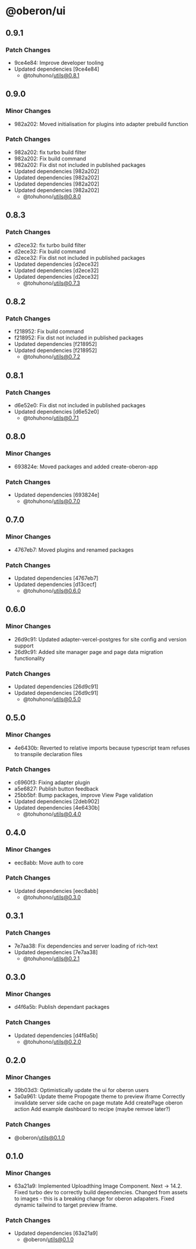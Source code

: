 # @oberon/ui

## 0.9.1

### Patch Changes

- 9ce4e84: Improve developer tooling
- Updated dependencies [9ce4e84]
  - @tohuhono/utils@0.8.1

## 0.9.0

### Minor Changes

- 982a202: Moved initialisation for plugins into adapter prebuild function

### Patch Changes

- 982a202: fix turbo build filter
- 982a202: Fix build command
- 982a202: Fix dist not included in published packages
- Updated dependencies [982a202]
- Updated dependencies [982a202]
- Updated dependencies [982a202]
- Updated dependencies [982a202]
  - @tohuhono/utils@0.8.0

## 0.8.3

### Patch Changes

- d2ece32: fix turbo build filter
- d2ece32: Fix build command
- d2ece32: Fix dist not included in published packages
- Updated dependencies [d2ece32]
- Updated dependencies [d2ece32]
- Updated dependencies [d2ece32]
  - @tohuhono/utils@0.7.3

## 0.8.2

### Patch Changes

- f218952: Fix build command
- f218952: Fix dist not included in published packages
- Updated dependencies [f218952]
- Updated dependencies [f218952]
  - @tohuhono/utils@0.7.2

## 0.8.1

### Patch Changes

- d6e52e0: Fix dist not included in published packages
- Updated dependencies [d6e52e0]
  - @tohuhono/utils@0.7.1

## 0.8.0

### Minor Changes

- 693824e: Moved packages and added create-oberon-app

### Patch Changes

- Updated dependencies [693824e]
  - @tohuhono/utils@0.7.0

## 0.7.0

### Minor Changes

- 4767eb7: Moved plugins and renamed packages

### Patch Changes

- Updated dependencies [4767eb7]
- Updated dependencies [d13cecf]
  - @tohuhono/utils@0.6.0

## 0.6.0

### Minor Changes

- 26d9c91: Updated adapter-vercel-postgres for site config and version support
- 26d9c91: Added site manager page and page data migration functionality

### Patch Changes

- Updated dependencies [26d9c91]
- Updated dependencies [26d9c91]
  - @tohuhono/utils@0.5.0

## 0.5.0

### Minor Changes

- 4e6430b: Reverted to relative imports because typescript team refuses to transpile declaration files

### Patch Changes

- c6960f3: Fixing adapter plugin
- a5e6827: Publish button feedback
- 25bb5bf: Bump packages, improve View Page validation
- Updated dependencies [2deb902]
- Updated dependencies [4e6430b]
  - @tohuhono/utils@0.4.0

## 0.4.0

### Minor Changes

- eec8abb: Move auth to core

### Patch Changes

- Updated dependencies [eec8abb]
  - @tohuhono/utils@0.3.0

## 0.3.1

### Patch Changes

- 7e7aa38: Fix dependencies and server loading of rich-text
- Updated dependencies [7e7aa38]
  - @tohuhono/utils@0.2.1

## 0.3.0

### Minor Changes

- d4f6a5b: Publish dependant packages

### Patch Changes

- Updated dependencies [d4f6a5b]
  - @tohuhono/utils@0.2.0

## 0.2.0

### Minor Changes

- 39b03d3: Optimistically update the ui for oberon users
- 5a0a961: Update theme
  Propogate theme to preview iframe
  Correctly invalidate server side cache on page mutate
  Add createPage oberon action
  Add example dashboard to recipe (maybe remvoe later?)

### Patch Changes

- @oberon/utils@0.1.0

## 0.1.0

### Minor Changes

- 63a21a9: Implemented Uploadthing Image Component.
  Next -> 14.2.
  Fixed turbo dev to correctly build dependencies.
  Changed from assets to images - this is a breaking change for oberon adapaters.
  Fixed dynamic tailwind to target preview iframe.

### Patch Changes

- Updated dependencies [63a21a9]
  - @oberon/utils@0.1.0

